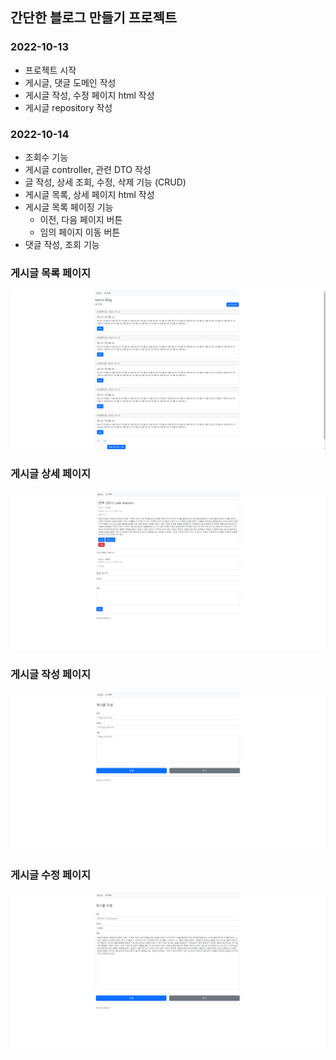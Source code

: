 ## 간단한 블로그 만들기 프로젝트

### 2022-10-13
* 프로젝트 시작
* 게시글, 댓글 도메인 작성
* 게시글 작성, 수정 페이지 html 작성
* 게시글 repository 작성

### 2022-10-14
* 조회수 기능
* 게시글 controller, 관련 DTO 작성
* 글 작성, 상세 조회, 수정, 삭제 기능 (CRUD)
* 게시글 목록, 상세 페이지 html 작성
* 게시글 목록 페이징 기능
  * 이전, 다음 페이지 버튼
  * 임의 페이지 이동 버튼
* 댓글 작성, 조회 기능

### 게시글 목록 페이지
![목록](./image/목록.png)
### 게시글 상세 페이지
![상세](./image/상세.png)
### 게시글 작성 페이지
![생성](./image/생성.png)
### 게시글 수정 페이지
![수정](./image/수정.png)